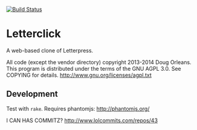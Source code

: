 [![Build Status](https://travis-ci.org/dougo/letterclick.png?branch=master)](https://travis-ci.org/dougo/letterclick)

Letterclick
===========

A web-based clone of Letterpress.


All code (except the vendor directory) copyright 2013-2014 Doug Orleans.
This program is distributed under the terms of the GNU AGPL 3.0.
See COPYING for details.  http://www.gnu.org/licenses/agpl.txt


Development
-----------

Test with `rake`.  Requires phantomjs: http://phantomjs.org/


I CAN HAS COMMITZ?  http://www.lolcommits.com/repos/43
